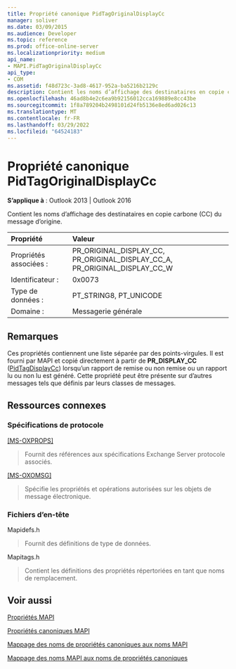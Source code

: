 ```yaml
---
title: Propriété canonique PidTagOriginalDisplayCc
manager: soliver
ms.date: 03/09/2015
ms.audience: Developer
ms.topic: reference
ms.prod: office-online-server
ms.localizationpriority: medium
api_name:
- MAPI.PidTagOriginalDisplayCc
api_type:
- COM
ms.assetid: f48d723c-3ad8-4617-952a-ba5216b2129c
description: Contient les noms d’affichage des destinataires en copie carbone (CC) du message d’origine. Il est fourni par MAPI et est copié directement à partir PR_DISPLAY_CC.
ms.openlocfilehash: 46ad8b4e2c6ea9b92156012cca169889e8cc43be
ms.sourcegitcommit: 1f8a789204b2498101d24fb5136e8ed6ad026c13
ms.translationtype: MT
ms.contentlocale: fr-FR
ms.lasthandoff: 03/29/2022
ms.locfileid: "64524183"
---
```

# <a name="pidtagoriginaldisplaycc-canonical-property"></a>Propriété canonique PidTagOriginalDisplayCc

  
  
**S’applique à** : Outlook 2013 | Outlook 2016 
  
Contient les noms d’affichage des destinataires en copie carbone (CC) du message d’origine.
  
|Propriété |Valeur |
|:-----|:-----|
|Propriétés associées :  <br/> |PR_ORIGINAL_DISPLAY_CC, PR_ORIGINAL_DISPLAY_CC_A, PR_ORIGINAL_DISPLAY_CC_W  <br/> |
|Identificateur :  <br/> |0x0073  <br/> |
|Type de données :  <br/> |PT_STRING8, PT_UNICODE  <br/> |
|Domaine :  <br/> |Messagerie générale  <br/> |
   
## <a name="remarks"></a>Remarques

Ces propriétés contiennent une liste séparée par des points-virgules. Il est fourni par MAPI et copié directement à partir de **PR_DISPLAY_CC** ([PidTagDisplayCc](pidtagdisplaycc-canonical-property.md)) lorsqu’un rapport de remise ou non remise ou un rapport lu ou non lu est généré. Cette propriété peut être présente sur d’autres messages tels que définis par leurs classes de messages.
  
## <a name="related-resources"></a>Ressources connexes

### <a name="protocol-specifications"></a>Spécifications de protocole

[[MS-OXPROPS]](https://msdn.microsoft.com/library/f6ab1613-aefe-447d-a49c-18217230b148%28Office.15%29.aspx)
  
> Fournit des références aux spécifications Exchange Server protocole associés.
    
[[MS-OXOMSG]](https://msdn.microsoft.com/library/daa9120f-f325-4afb-a738-28f91049ab3c%28Office.15%29.aspx)
  
> Spécifie les propriétés et opérations autorisées sur les objets de message électronique.
    
### <a name="header-files"></a>Fichiers d’en-tête

Mapidefs.h
  
> Fournit des définitions de type de données.
    
Mapitags.h
  
> Contient les définitions des propriétés répertoriées en tant que noms de remplacement.
    
## <a name="see-also"></a>Voir aussi



[Propriétés MAPI](mapi-properties.md)
  
[Propriétés canoniques MAPI](mapi-canonical-properties.md)
  
[Mappage des noms de propriétés canoniques aux noms MAPI](mapping-canonical-property-names-to-mapi-names.md)
  
[Mappage des noms MAPI aux noms de propriétés canoniques](mapping-mapi-names-to-canonical-property-names.md)

